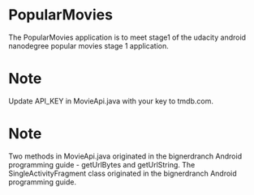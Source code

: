 # PopularMovies
The PopularMovies application is to meet stage1 of the udacity android nanodegree popular movies stage 1 application.

# Note
Update API_KEY in MovieApi.java with your key to tmdb.com.

# Note
Two methods in MovieApi.java originated in the bignerdranch Android programming guide - getUrlBytes and getUrlString. 
The SingleActivityFragment class originated in the bignerdranch Android programming guide.
